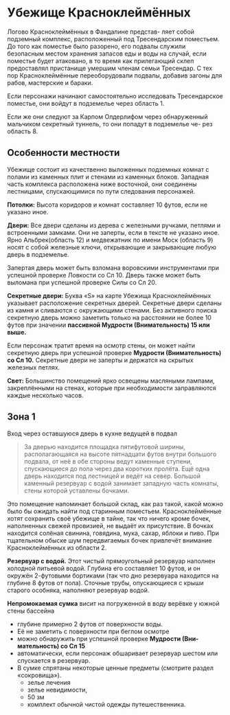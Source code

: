 # Убежище Красноклеймённых
Логово Красноклеймённых в Фандалине представ- ляет собой подземный комплекс, расположенный под Тресендарским поместьем.
До того как поместье было разорено, его подвалы служили безопасным местом хранения запасов еды и воды на случай, 
если поместье будет атаковано, в то время как прилегающий склеп предоставлял пристанище умершим членам семьи Тресендар.
С тех пор Красноклеймённые переоборудовали подвалы, добавив загоны для рабов, мастерские и бараки.

Если персонажи начинают самостоятельно исследовать Тресендарское поместье, они войдут в подземелье через область 1.

Если же они следуют за Карпом Олдерлифом через обнаруженный мальчиком секретный туннель, то они попадут в подземелье че- рез область 8.

## Особенности местности
Убежище состоит из качественно выложенных подземных комнат с полами из каменных плит и стенами из каменных блоков.
Западная часть комплекса расположена ниже восточной, они соединены лестницами, спускающимися по пути следования персонажей.

**Потолки:** Высота коридоров и комнат составляет 10 футов, если не указано иное.

**Двери:** Все двери сделаны из дерева с железными ручками, петлями и встроенными замками. Они не заперты, если в тексте не указано иное.
Ярно Альбрек(область 12) и медвежатник по имени Моск (область 9) носят с собой железные ключи, открывающие и закрывающие любую дверь в подземелье.

Запертая дверь может быть взломана воровскими инструментами при успешной проверке Ловкости со Сл 10.
Дверь также может быть выломана при успешной проверке Силы со Сл 20.

**Секретные двери:** Буква «S» на карте Убежища Красноклеймённых указывает расположение секретных дверей.
Секретные двери сделаны из камня и сливаются с окружающими стенами.
Без активного поиска секретную дверь можно заметить только на расстоянии не более 10 футов при значении **пассивной Мудрости (Внимательность) 15 или выше.**

Если персонаж тратит время на осмотр стены, он может найти секретную дверь при успешной проверке **Мудрости (Внимательность) со Сл 10.**
Секретные двери не заперты и держатся на скрытых железных петлях.

**Свет:** Большинство помещений ярко освещены масляными лампами, закреплёнными на стенах, которые при необходимости заправляются каждые несколько часов.

## Зона 1
Вход через оставшуюся дверь в кухне ведущей в подвал

> За дверью находится площадка пятифутовой ширины, располагающаяся на высоте пятнадцати футов внутри большого подвала, от неё в обе стороны ведут каменные ступени, спускающиеся до пола через два коротких пролёта.
> Ещё одна дверь находится под лестницей и ведёт на север. Большой каменный резервуар с водой занимает западную часть комнаты, стены которой уставлены бочками.

Это помещение напоминает большой склад, как раз такой, какой можно было бы ожидать найти под старинным поместьем.
Красноклеймённые хотят сохранить своё убежище в тайне, так что ничего кроме бочек, наполненных свежей провизией, не выдаёт их присутствие.
В бочках находится солёная свинина, говядина, мука, сахар, яблоки и пиво.
При тщательном обыске шум передвигаемых бочек привлечёт внимание Красноклеймённых из области 2.

**Резервуар с водой.** Этот чистый прямоугольный резервуар наполнен холодной питьевой водой.
Глубина его составляет 10 футов, и он окружён 2-футовыми бортиками (так что дно резервуара находится на глубине 8 футов от пола).
Сточные трубы, опускающиеся с крыши старого особняка, наполняют резервуар водой.

**Непромокаемая сумка** висит на погруженной в воду верёвке у южной стены бассейна
* глубине примерно 2 футов от поверхности воды.
* Её не заметить с поверхности при беглом осмотре
* можно обнаружить при успешной проверке **Мудрости (Вни-мательность) со Сл 15**
* автоматически, если персонаж обшаривает резервуар шестом или спускается в резервуар.
* В сумке спрятаны некоторые ценные предметы (смотрите раздел «сокровища»).
  * зелье лечения 
  * зелье невидимости, 
  * 50 зм 
  * комплект обычной чистой одежды путешественника.
